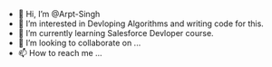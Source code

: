 - 👋 Hi, I’m @Arpt-Singh
- 👀 I’m interested in Devloping Algorithms and writing code for this.
- 🌱 I’m currently learning Salesforce Devloper course.
- 💞️ I’m looking to collaborate on ...
- 📫 How to reach me ...

<!---
Arpt-Singh/Arpt-Singh is a ✨ special ✨ repository because its `README.md` (this file) appears on your GitHub profile.
You can click the Preview link to take a look at your changes.
--->
